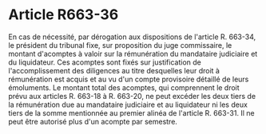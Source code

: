 # Article R663-36

En cas de nécessité, par dérogation aux dispositions de l'article R. 663-34, le président du tribunal fixe, sur proposition du juge commissaire, le montant d'acomptes à valoir sur la rémunération du mandataire judiciaire et du liquidateur.   Ces acomptes sont fixés sur justification de l'accomplissement des diligences au titre desquelles leur droit à rémunération est acquis et au vu d'un compte provisoire détaillé de leurs émoluments.   Le montant total des acomptes, qui comprennent le droit prévu aux articles R. 663-18 à R. 663-20, ne peut excéder les deux tiers de la rémunération due au mandataire judiciaire et au liquidateur ni les deux tiers de la somme mentionnée au premier alinéa de l'article R. 663-31. Il ne peut être autorisé plus d'un acompte par semestre.